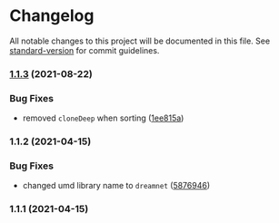 # Changelog

All notable changes to this project will be documented in this file. See [standard-version](https://github.com/conventional-changelog/standard-version) for commit guidelines.

### [1.1.3](https://github.com/dreamnettech/monorepo/compare/queue-v1.1.2...queue-v1.1.3) (2021-08-22)


### Bug Fixes

* removed `cloneDeep` when sorting ([1ee815a](https://github.com/dreamnettech/monorepo/commit/1ee815a1e2433c4504b9d26531ed1962f3e23f59))

### 1.1.2 (2021-04-15)


### Bug Fixes

* changed umd library name to `dreamnet` ([5876946](https://github.com/dreamnettech/monorepo/commit/5876946bb22e46ac8a343a6382bca1ac60515783))

### 1.1.1 (2021-04-15)
